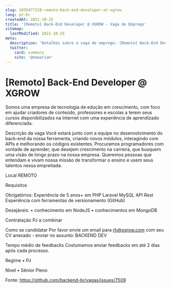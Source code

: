 ```yaml
---
slug: 1035477228-remoto-back-end-developer-at-xgrow
lang: pt-br
createdAt: 2021-10-25
title: '[Remoto] Back-End Developer @ XGROW - Vaga de Emprego'
sitemap:
  lastModified: 2021-10-25
meta:
  description: 'Detalhes sobre a vaga de emprego: [Remoto] Back-End Developer @ XGROW'
  twitter:
    card: summary
    site: '@nawarian'
---
```


# [Remoto] Back-End Developer @ XGROW

Somos uma empresa de tecnologia de edução em crescimento, com foco em ajudar criadores de conteúdo, professores e escolas a terem seus cursos disponibilizados na Internet com uma experiência de aprendizado diferenciada. 

Descrição da vaga
Você estará junto com a equipe no desenvolvimento do back-end da nossa ferramenta, criando novos módulos, interagindo com APIs e melhorando os códigos existentes. Procuramos programadores com vontade de aprender, que desejem crescimento na carreira, que busquem uma visão de longo prazo na nossa empresa. Queremos pessoas que entendam e vivam nossa missão de transformar o ensino e usem seus talentos nessa empreitada.

Local
REMOTO

Requisitos

Obrigatórios:
Experiência de 5 anos+ em PHP
Laravel 
MySQL
API Rest
Experiência com ferramentas de versionamento (GitHub)

Desejáveis:
	• conhecimento em NodeJS
	• conhecimentos em MongoDB

Contratação
PJ a combinar

Como se candidatar
Por favor envie um email para rh@xgrow.com com seu CV anexado - enviar no assunto: BACKEND DEV

Tempo médio de feedbacks
Costumamos enviar feedbacks em até 2 dias após cada processo.

Regime
	• PJ

Nível
• Sênior
Pleno

Fonte: https://github.com/backend-br/vagas/issues/7509